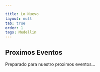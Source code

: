 ```yaml
---

title: Lo Nuevo
layout: null
tab: true
order: 1
tags: Medellin
---
```


## Proximos Eventos

Preparado para nuestro proximos eventos...